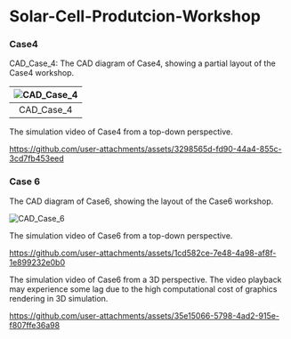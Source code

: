 # Solar-Cell-Produtcion-Workshop

### Case4

CAD_Case_4: The CAD diagram of Case4, showing a partial layout of the Case4 workshop.

|![CAD_Case_4](https://github.com/user-attachments/assets/0d058fdb-dd55-4578-b33a-d94b772d7f90)|
|:--:|
|CAD_Case_4|

The simulation video of Case4 from a top-down perspective.

https://github.com/user-attachments/assets/3298565d-fd90-44a4-855c-3cd7fb453eed

### Case 6

The CAD diagram of Case6, showing the layout of the Case6 workshop.

![CAD_Case_6](https://github.com/user-attachments/assets/1ca8e0c1-82cb-4264-bbcd-03a1b48a5380)

The simulation video of Case6 from a top-down perspective.

https://github.com/user-attachments/assets/1cd582ce-7e48-4a98-af8f-1e899232e0b0

The simulation video of Case6 from a 3D perspective. The video playback may experience some lag due to the high computational cost of graphics rendering in 3D simulation.

https://github.com/user-attachments/assets/35e15066-5798-4ad2-915e-f807ffe36a98

